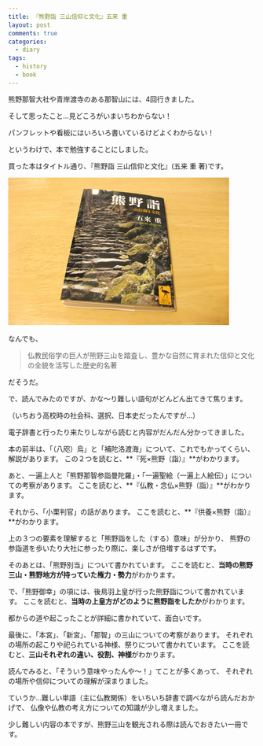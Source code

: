 ```yaml
---
title: 『熊野詣 三山信仰と文化』五来 重
layout: post
comments: true
categories:
  - diary
tags:
  - history
  - book
---
```

熊野那智大社や青岸渡寺のある那智山には、4回行きました。

そして思ったこと…見どころがいまいちわからない！

パンフレットや看板にはいろいろ書いているけどよくわからない！

というわけで、本で勉強することにしました。

買った本はタイトル通り、『熊野詣 三山信仰と文化』(五来 重 著)です。

![熊野詣 三山信仰と文化][1]

なんでも、

> 仏教民俗学の巨人が熊野三山を踏査し、豊かな自然に育まれた信仰と文化の全貌を活写した歴史的名著

だそうだ。

で、読んでみたのですが、かな～り難しい語句がどんどん出てきて焦ります。

（いちおう高校時の社会科、選択、日本史だったんですが…）

電子辞書と行ったり来たりしながら読むと内容がだんだん分かってきました。

本の前半は、「（八咫）烏」と「補陀洛渡海」について、これでもかってくらい、解説があります。
この２つを読むと、**『死×熊野（詣）』**がわかります。

あと、一遍上人と「熊野那智参詣曼陀羅」・「一遍聖絵（一遍上人絵伝）」についての考察があります。
ここを読むと、**『仏教・念仏×熊野（詣）』**がわかります。

それから、「小栗判官」の話があります。
ここを読むと、**『供養×熊野（詣）』**がわかります。

上の３つの要素を理解すると「熊野詣をした（する）意味」が分かり、
熊野の参詣道を歩いたり大社に参ったり際に、楽しさが倍増するはずです。

そのあとは、「熊野別当」について書かれています。
ここを読むと、**当時の熊野三山・熊野地方が持っていた権力・勢力**がわかります。

で、「熊野御幸」の項には、後鳥羽上皇が行った熊野詣について書かれています。
ここを読むと、**当時の上皇方がどのように熊野詣をしたか**がわかります。

都からの道や起こったことが詳細に書かれていて、面白いです。

最後に、「本宮」、「新宮」、「那智」の三山についての考察があります。
それぞれの場所の起こりや祀られている神様、祭りについて書かれています。
ここを読むと、**三山それぞれの違い、役割、神様**がわかります。

読んでみると、「そういう意味やったんや～！」てことが多くあって、
それぞれの場所や信仰についての理解が深まりました。

ていうか…難しい単語（主に仏教関係）をいちいち辞書で調べながら読んだおかげで、
仏像や仏教の考え方についての知識が少し増えました。

少し難しい内容の本ですが、熊野三山を観光される際は読んでおきたい一冊です。


 [1]: /img/uploads/2010/02/kumanomode-gorai-shigeru.jpg
